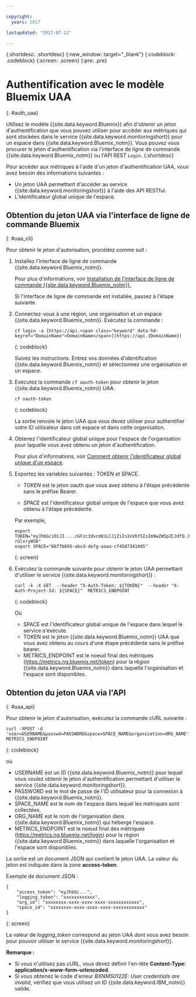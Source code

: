 ```yaml
---

copyright:
  years: 2017

lastupdated: "2017-07-12"

---
```



{:shortdesc: .shortdesc}
{:new_window: target="_blank"}
{:codeblock: .codeblock}
{:screen: .screen}
{:pre: .pre}


# Authentification avec le modèle Bluemix UAA
{: #auth_uaa}

Utilisez le modèle {{site.data.keyword.Bluemix}} afin d'obtenir un jeton d'authentification que vous pouvez utiliser pour accéder aux métriques qui sont stockées dans le service {{site.data.keyword.monitoringshort}} pour un espace dans {{site.data.keyword.Bluemix_notm}}. Vous pouvez vous procurer le jeton d'authentification via l'interface de ligne de commande {{site.data.keyword.Bluemix_notm}} ou l'API REST `Login`.
{:shortdesc}

Pour accéder aux métriques à l'aide d'un jeton d'authentification UAA, vous avez besoin des informations suivantes :

* Un jeton UAA permettant d'accéder au service {{site.data.keyword.monitoringshort}} à l'aide des API RESTful.
* L'identificateur global unique de l'espace.

		
## Obtention du jeton UAA via l'interface de ligne de commande Bluemix
{: #uaa_cli}


Pour obtenir le jeton d'autorisation, procédez comme suit :

1. Installez l'interface de ligne de commande {{site.data.keyword.Bluemix_notm}}.

   Pour plus d'informations, voir [Installation de l'interface de ligne de commande {{site.data.keyword.Bluemix_notm}}.](/docs/services/cloud-monitoring/qa/cli_qa.html#cli_qa)
   
   Si l'interface de ligne de commande est installée, passez à l'étape suivante.
    
2. Connectez-vous à une région, une organisation et un espace {{site.data.keyword.Bluemix_notm}}. Exécutez la commande :

    ```
    cf login -a [https://api.<span class="keyword" data-hd-keyref="DomainName">DomainName</span>](https://api.{DomainName})
    ```
    {: codeblock}

    Suivez les instructions. Entrez vos données d'identification {{site.data.keyword.Bluemix_notm}} et sélectionnez une organisation et un espace.
	
3. Exécutez la commande `cf oauth-token` pour obtenir le jeton {{site.data.keyword.Bluemix_notm}} UAA.

    ```
	cf oauth-token
	```
	{: codeblock}
	
	La sortie renvoie le jeton UAA que vous devez utiliser pour authentifier votre ID utilisateur dans cet espace et dans cette organisation.

4. Obtenez l'identificateur global unique pour l'espace de l'organisation pour laquelle vous avez obtenu un jeton d'authentification.

   Pour plus d'informations, voir [Comment obtenir l'identificateur global unique d'un espace](/docs/services/cloud-monitoring/qa/cli_qa.html#space_guid).
	
5. Exportez les variables suivantes : TOKEN et SPACE.

    * *TOKEN* est le jeton oauth que vous avez obtenu à l'étape précédente sans le préfixe Bearer.
	
	* *SPACE* est l'identificateur global unique de l'espace que vous avez obtenu à l'étape précédente.
		
	Par exemple,
	
	```
	export TOKEN="eyJhbGciOiJI....cGFzc3dvcmQiLCJjZiIsInVhYSIsIm9wZW5pZCJdfQ.JaoaVudG4jqjeXz6q3JQL_SJJfoIFvY8m-rGlxryWS8"
	export SPACE="667fb895-abcd-defg-aaaa-cf4587341095"
	```
	{: screen}
	
6. Exécutez la commande suivante pour obtenir le jeton UAA permettant d'utiliser le service {{site.data.keyword.monitoringshort}} :
 
    ```
	curl -k -X GET  --header "X-Auth-Token: ${TOKEN}"  --header "X-Auth-Project-Id: ${SPACE}"  METRICS_ENDPOINT
    ```
    {: codeblock}	
	
	Où
	* SPACE est l'identificateur global unique de l'espace dans lequel le service s'exécute.
	* TOKEN est le jeton {{site.data.keyword.Bluemix_notm}} UAA que vous avez obtenu au cours d'une étape précédente sans le préfixe bearer.
	* METRICS_ENDPOINT est le noeud final des métriques (https://metrics.ng.bluemix.net/token) pour la région {{site.data.keyword.Bluemix_notm}} dans laquelle l'organisation et l'espace sont disponibles.
	
## Obtention du jeton UAA via l'API
{: #uaa_api}

Pour obtenir le jeton d'autorisation, exécutez la commande cURL suivante :

```
curl -XPOST -d 'user=USERNAME&passwd=PASSWORD&space=SPACE_NAME&organization=ORG_NAME' METRICS_ENDPOINT
```
{: codeblock}

où

* USERNAME est un ID {{site.data.keyword.Bluemix_notm}} pour lequel vous voulez obtenir le jeton d'authentification permettant d'utiliser le service {{site.data.keyword.monitoringshort}}.
* PASSWORD est le mot de passe de l'ID utilisateur pour la connexion à {{site.data.keyword.Bluemix_notm}}.
* SPACE_NAME est le nom de l'espace dans lequel les métriques sont collectées.
* ORG_NAME est le nom de l'organisation dans {{site.data.keyword.Bluemix_notm}} qui héberge l'espace.
* METRICS_ENDPOINT est le noeud final des métriques (https://metrics.ng.bluemix.net/login) pour la région {{site.data.keyword.Bluemix_notm}} dans laquelle l'organisation et l'espace sont disponibles.

La sortie est un document JSON qui contient le jeton UAA. La valeur du jeton est indiquée dans la zone **access-token**.

Exemple de document JSON :

```
{
    "access_token": "eyJhbGc...",
    "logging_token": "xxxxxxxxxxxx",
    "org_id": "xxxxxxxx-xxxx-xxxx-xxxx-xxxxxxxxxxxx",
    "space_id": "xxxxxxxx-xxxx-xxxx-xxxx-xxxxxxxxxxxx"
}
```
{: screen}

La valeur de *logging_token* correspond au jeton UAA dont vous avez besoin pour pouvoir utiliser le service {{site.data.keyword.monitoringshort}}.
 
**Remarque :**

* Si vous n'utilisez pas cURL, vous devez définir l'en-tête **Content-Type: application/x-www-form-urlencoded**.
* Si vous obtenez le code d'erreur *BXNMS0122E: User credentials are invalid*, vérifiez que vous utilisez un ID {{site.data.keyword.IBM_notm}} valide.


